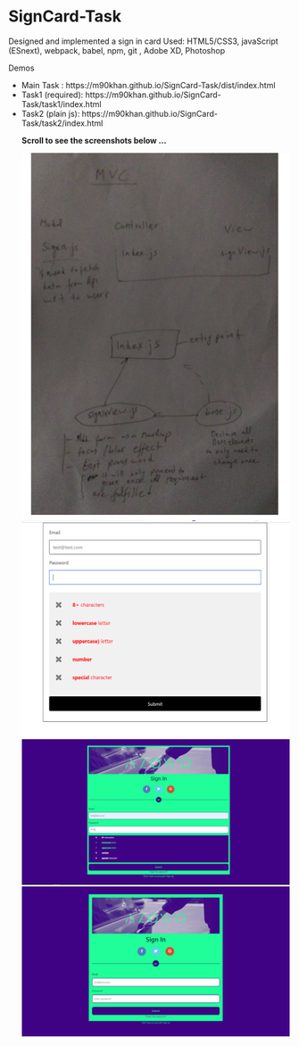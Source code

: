 # SignCard-Task
Designed and implemented a sign in card 
Used: HTML5/CSS3, javaScript (ESnext), webpack, babel, npm, git , Adobe XD, Photoshop

Demos
<ul>
  <li>Main Task : https://m90khan.github.io/SignCard-Task/dist/index.html </li>
  <li>Task1 (required): https://m90khan.github.io/SignCard-Task/task1/index.html </li>
  <li>Task2 (plain js): https://m90khan.github.io/SignCard-Task/task2/index.html </li>

<strong> Scroll to see the screenshots below ... </strong>

<img src='task1/overview0.png'>
<img src='task1/overview.png'>
<img src='task2/azowo2.png'>
<img src='task2/azowo.png'>

